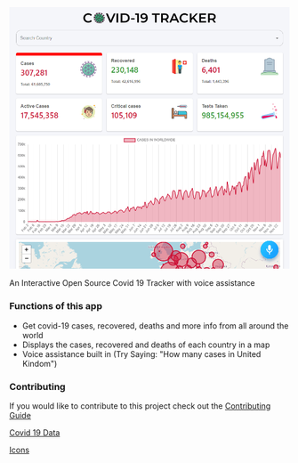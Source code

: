 ![Screenshot](https://github.com/aathikahamed/covid-19-tracker/blob/master/Readme_Images/screenshot.png?raw=true)

An Interactive Open Source Covid 19 Tracker with voice assistance

### Functions of this app

- Get covid-19 cases, recovered, deaths and more info from all around the world
- Displays the cases, recovered and deaths of each country in a map
- Voice assistance built in (Try Saying: "How many cases in United Kindom")

### Contributing

If you would like to contribute to this project check out the [Contributing Guide](https://github.com/aathikahamed/covid-19-tracker/blob/master/contributing.md)

[Covid 19 Data](https://disease.sh/)

[Icons](https://icons8.com/)
